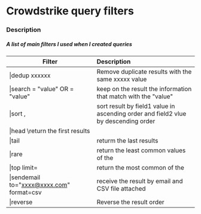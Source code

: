 # Crowdstrike query filters 
### Description

##### A list of main filters I used when I created queries
| Filter | Description | 
| -------------- | :--------- |
|\|dedup xxxxxx|Remove duplicate results with the same xxxxx value|
|\|search <field> = "value" OR <field> = "value"|keep on the result the information that match with the "value"|
|\|sort <field1> , <field2>| sort result by field1 value in ascending order and field2 vlue by descending order|
|\|head <value>\return the first <value> results|
|\|tail <value>|returm the last <value> results|
|\|rare <field>|return the least common values of the <field>|
|\|top limit=<value> <field>|return the most common <value>  of the <field>|
|\|sendemail to="xxxx@xxxx.com" format=csv|receive the result by email and CSV file attached|
|\|reverse|Reverse the result order|
